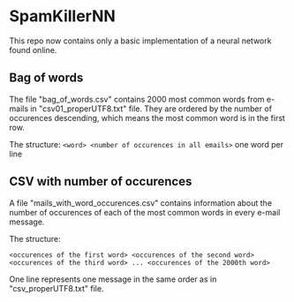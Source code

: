 # SpamKillerNN
This repo now contains only a basic implementation of a neural network found online.

## Bag of words
The file "bag_of_words.csv" contains 2000 most common words from e-mails in "csv01_properUTF8.txt" file. They are ordered by the number of occurences descending, which means the most common word is in the first row.

The structure:
`<word> <number of occurences in all emails>`
one word per line

## CSV with number of occurences
A file "mails_with_word_occurences.csv" contains information about the number of occurences of each of the most common words in every e-mail message.

The structure:

`<occurences of the first word> <occurences of the second word> <occurences of the third word> ... <occurences of the 2000th word>`

One line represents one message in the same order as in "csv_properUTF8.txt" file.